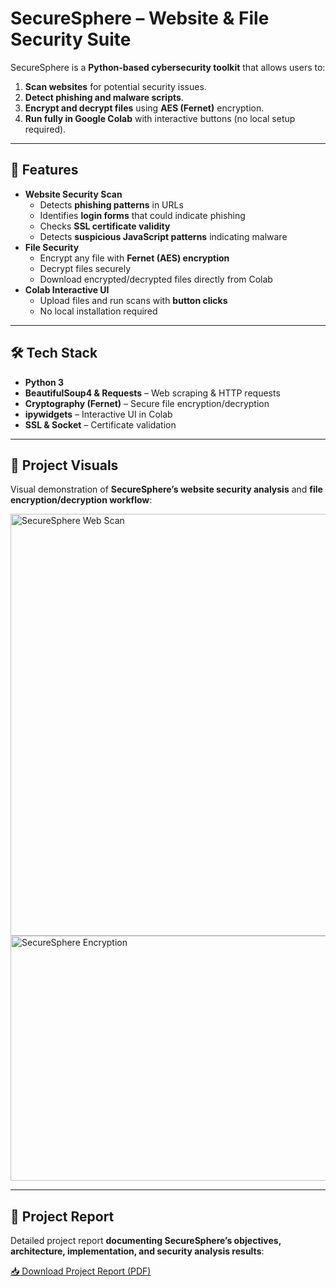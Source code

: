 # SecureSphere – Website & File Security Suite

SecureSphere is a **Python-based cybersecurity toolkit** that allows users to:
1. **Scan websites** for potential security issues.
2. **Detect phishing and malware scripts**.
3. **Encrypt and decrypt files** using **AES (Fernet)** encryption.
4. **Run fully in Google Colab** with interactive buttons (no local setup required).

---

## 🚀 Features
- **Website Security Scan**
  - Detects **phishing patterns** in URLs
  - Identifies **login forms** that could indicate phishing
  - Checks **SSL certificate validity**
  - Detects **suspicious JavaScript patterns** indicating malware
- **File Security**
  - Encrypt any file with **Fernet (AES) encryption**
  - Decrypt files securely
  - Download encrypted/decrypted files directly from Colab
- **Colab Interactive UI**
  - Upload files and run scans with **button clicks**
  - No local installation required

---

## 🛠️ Tech Stack
- **Python 3**
- **BeautifulSoup4 & Requests** – Web scraping & HTTP requests
- **Cryptography (Fernet)** – Secure file encryption/decryption
- **ipywidgets** – Interactive UI in Colab
- **SSL & Socket** – Certificate validation

---

## 📸 Project Visuals
Visual demonstration of **SecureSphere’s website security analysis** and **file encryption/decryption workflow**:

<img width="821" height="675" alt="SecureSphere Web Scan" src="https://github.com/user-attachments/assets/9464e130-8a1a-40f5-850a-43ce1178ea3d" />

<img width="1011" height="392" alt="SecureSphere Encryption" src="https://github.com/user-attachments/assets/2c47da5b-37ed-4900-a722-5f09d0de7868" />

---

## 📄 Project Report
Detailed project report **documenting SecureSphere’s objectives, architecture, implementation, and security analysis results**:  

[📥 Download Project Report (PDF)](https://github.com/user-attachments/files/21606225/SecureSphere.pdf)
